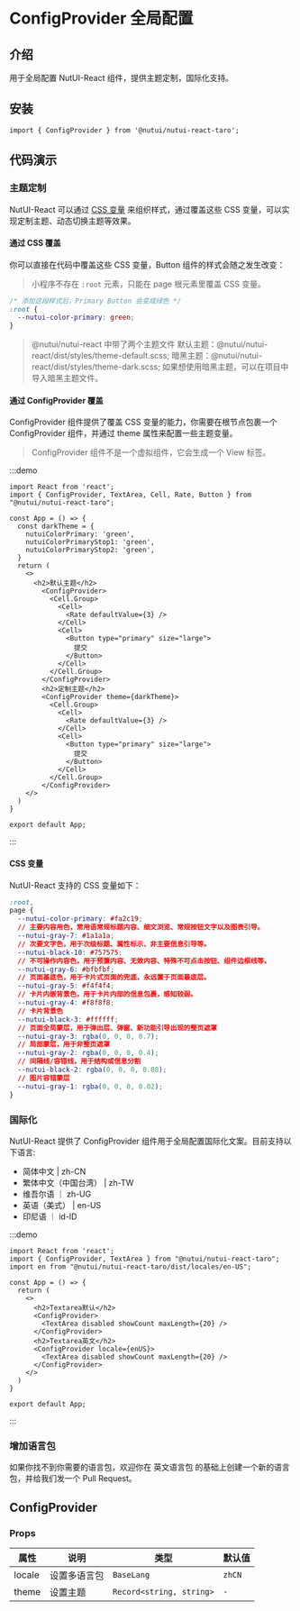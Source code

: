 # ConfigProvider 全局配置

## 介绍

用于全局配置 NutUI-React 组件，提供主题定制，国际化支持。

## 安装

```tsx
import { ConfigProvider } from '@nutui/nutui-react-taro';
```

## 代码演示

### 主题定制

NutUI-React 可以通过 [CSS 变量](https://developer.mozilla.org/zh-CN/docs/Web/CSS/Using_CSS_custom_properties) 来组织样式，通过覆盖这些 CSS 变量，可以实现定制主题、动态切换主题等效果。

#### 通过 CSS 覆盖

你可以直接在代码中覆盖这些 CSS 变量，Button 组件的样式会随之发生改变：

> 小程序不存在 `:root` 元素，只能在 page 根元素里覆盖 CSS 变量。

```css
/* 添加这段样式后，Primary Button 会变成绿色 */
:root {
  --nutui-color-primary: green;
}
```

> @nutui/nutui-react 中带了两个主题文件 默认主题：@nutui/nutui-react/dist/styles/theme-default.scss; 暗黑主题：@nutui/nutui-react/dist/styles/theme-dark.scss; 如果想使用暗黑主题，可以在项目中导入暗黑主题文件。

#### 通过 ConfigProvider 覆盖

ConfigProvider 组件提供了覆盖 CSS 变量的能力，你需要在根节点包裹一个 ConfigProvider 组件，并通过 theme 属性来配置一些主题变量。

> ConfigProvider 组件不是一个虚拟组件，它会生成一个 View 标签。

:::demo

```tsx
import React from 'react';
import { ConfigProvider, TextArea, Cell, Rate, Button } from "@nutui/nutui-react-taro";

const App = () => {
  const darkTheme = {
    nutuiColorPrimary: 'green',
    nutuiColorPrimaryStop1: 'green',
    nutuiColorPrimaryStop2: 'green',
  }
  return (
    <>
      <h2>默认主题</h2>
        <ConfigProvider>
          <Cell.Group>
            <Cell>
              <Rate defaultValue={3} />
            </Cell>
            <Cell>
              <Button type="primary" size="large">
                提交
              </Button>
            </Cell>
          </Cell.Group>
        </ConfigProvider>
        <h2>定制主题</h2>
        <ConfigProvider theme={darkTheme}>
          <Cell.Group>
            <Cell>
              <Rate defaultValue={3} />
            </Cell>
            <Cell>
              <Button type="primary" size="large">
                提交
              </Button>
            </Cell>
          </Cell.Group>
        </ConfigProvider>
    </>
  )
}

export default App;
```

:::

#### CSS 变量

NutUI-React 支持的 CSS 变量如下：

```css
:root,
page {
  --nutui-color-primary: #fa2c19;
  // 主要内容用色，常用语常规标题内容、细文浏览、常规按钮文字以及图表引导。
  --nutui-gray-7: #1a1a1a;
  // 次要文字色，用于次级标题、属性标示、非主要信息引导等。
  --nutui-black-10: #757575;
  // 不可操作内容色，用于预置内容、无效内容、特殊不可点击按钮、组件边框线等。
  --nutui-gray-6: #bfbfbf;
  // 页面基底色，用于卡片式页面的兜底，永远置于页面最底层。
  --nutui-gray-5: #f4f4f4;
  // 卡片内嵌背景色，用于卡片内部的信息包裹，感知较弱。
  --nutui-gray-4: #f8f8f8;
  // 卡片背景色
  --nutui-black-3: #ffffff;
  // 页面全局蒙层，用于弹出层、弹窗、新功能引导出现的整页遮罩
  --nutui-gray-3: rgba(0, 0, 0, 0.7);
  // 局部蒙层，用于非整页遮罩
  --nutui-gray-2: rgba(0, 0, 0, 0.4);
  // 间隔线/容错线，用于结构或信息分割
  --nutui-black-2: rgba(0, 0, 0, 0.08);
  // 图片容错蒙层
  --nutui-gray-1: rgba(0, 0, 0, 0.02);
}

```

### 国际化

NutUI-React 提供了 ConfigProvider 组件用于全局配置国际化文案。目前支持以下语言:

* 简体中文 | zh-CN
* 繁体中文（中国台湾） | zh-TW
* 维吾尔语 ｜ zh-UG
* 英语（美式） | en-US
* 印尼语 ｜ id-ID

:::demo

```tsx
import React from 'react';
import { ConfigProvider, TextArea } from "@nutui/nutui-react-taro";
import en from "@nutui/nutui-react-taro/dist/locales/en-US";

const App = () => {
  return (
    <>
      <h2>Textarea默认</h2>
      <ConfigProvider>
        <TextArea disabled showCount maxLength={20} />
      </ConfigProvider>
      <h2>Textarea英文</h2>
      <ConfigProvider locale={enUS}>
        <TextArea disabled showCount maxLength={20} />
      </ConfigProvider>
    </>
  )
}

export default App;
```

:::

### 增加语言包

如果你找不到你需要的语言包，欢迎你在 英文语言包 的基础上创建一个新的语言包，并给我们发一个 Pull Request。

## ConfigProvider

### Props

| 属性 | 说明 | 类型 | 默认值 |
| --- | --- | --- | --- |
| locale | 设置多语言包 | `BaseLang` | `zhCN` |
| theme | 设置主题 | `Record<string, string>` | `-` |
